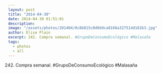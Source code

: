 ```yaml
---
layout: post
title: "2014-04-30"
date: 2014-04-30 01:51:01
description: 
image: "/assets/photos/201404/0c8b815c0d0ddca8166a32751dd181b3.jpg"
author: Elise Plain
excerpt: 242. Compra semanal. #GrupoDeConsumoEcológico #Malasaña
tags: 
  - photos
  - all
---
```


242. Compra semanal. #GrupoDeConsumoEcológico #Malasaña
<p></p>
